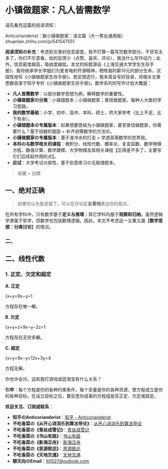 # 小镇做题家：凡人皆需数学

请先看完这篇的阅读须知：

Anticorianderist：致小镇做题家：语文篇（大一男女通用版）zhuanlan.zhihu.com/p/541547551

**阅读须知の补充**：考虑到文章的信息密度，我不打算一篇写完数学部分。干货写太多了，你们不乐意看，给的反馈少（点赞、喜欢、评论），我没什么写作动力；此外，信息密度越高，吸收度越低。本文的标题源自《上海交通大学学生生存手册》，我将继承学长学姐们为爱发电的开源精神，牺牲我时薪10元的部分生命，试探性地写《小镇做题家生存手册》。若反馈还行，我本周会写好目录，将相关文章悉数收录于知乎专栏《小镇做题家生存手册》。数学系列的写作计划大概是：

- **凡人皆需数学**：以部分数学思想为例，解释数学的重要性。
- **小镇做题家の分类**：小镇错题本；小镇做题家；普信做题家。每种人大致的学习思路。
- **我的数学基础**：小学、初中、高中、本科、硕士，供大家参考（比上不足，比下有余）。
- **小镇错题本の专属版本**：如果想要晋级为小镇做题家，甚至普信做题家，你需要什么？基于祛魅的鼓励 + 补齐初等数学的方法论。
- **小镇做题家の专属版本**：基于泼冷水的打击 + 学透高等数学的世界观。
- **本科の与数学相关的课程**：微积分、线性代数、概率论、复变函数、数学物理方程、数值计算、数学建模、大学物理及其相关课程【忘得差不多了，主要写它们后续起作用的点】。
- **应试**：大学考试の尿性、基于刻意练习の无敌错题本。

> 收藏 = 白嫖

## 一、绝对正确

> 如果你认为我说错了，可以在评论区**友善地**表达你的观点。

在所有学科中，只有数学基于**定义与推理**；其它学科均基于**观察和归纳**。虽然逻辑学隶属于哲学，但数学也包括数理逻辑。因此，本文不考虑这一又重又漏【**数学思想：分类讨论**】的情况。

### 二、

## 二、线性代数

### 1. 正定、欠定和超定

**A. 正定**

{x+y=9x−y=1 

方程存在唯一解。

**B. 欠定**

{x+y+z=9x−y−2z=1 

方程存在无穷多解。

**C. 超定**

{x+y=9x−y=12x+3y=4 

方程无解。

你也许会问，这和我打游戏或逛淘宝有什么关系？

**引申**：每个方程是你的各种约束条件，每个变量是你的各种资源，使方程成立是你的各种目标。在设立目标之后，要反思你成事的方程组是否正定、欠定或超定。

**欢迎关注、订阅或联系**：

- **知乎のAnticorianderist**：[知乎 - Anticorianderist](https://www.zhihu.com/people/Goldage_0527)
- **不吃香菜の《从开心消消乐到算法导论》**：[从开心消消乐到算法导论](https://www.zhihu.com/column/c_1516479701878575104)
- **不吃香菜の《青丝成雪记》**：[青丝成雪记](https://www.zhihu.com/column/c_1519263107284762625)
- **不吃香菜の《书山有路》**：[书山有路](https://www.zhihu.com/column/c_1508526433945747456)
- **不吃香菜の《影海泛舟》**：[影海泛舟](https://www.zhihu.com/column/c_1516916163129249792)
- **不吃香菜の《思源致远》**：[思源致远](https://www.zhihu.com/column/c_1529809825407610880)
- **不吃香菜の《天地交通》**：[天地交通](https://www.zhihu.com/column/c_1529810074112978944)
- **聊天向のEmail**：lt0527@outlook.com